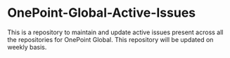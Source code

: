 # OnePoint-Global-Active-Issues

This is a repository to maintain and update active issues present across all the repositories for OnePoint Global. This repository will be updated on weekly basis.
